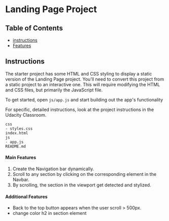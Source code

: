 # Landing Page Project

## Table of Contents

* [instructions](#instructions)
* [Features](#features)


## Instructions

The starter project has some HTML and CSS styling to display a static version of the Landing Page project. You'll need to convert this project from a static project to an interactive one. This will require modifying the HTML and CSS files, but primarily the JavaScript file.

To get started, open `js/app.js` and start building out the app's functionality

For specific, detailed instructions, look at the project instructions in the Udacity Classroom.


```
css
- styles.css    
index.html
js
- app.js
README.md
```


#### Main Features

1. Create the Navigation bar dynamically.
2. Scroll to any section by clicking on the corresponding element in the Navbar.
3. By scrolling, the section in the viewport get detected and stylized.


#### Additional Features

- Back to the top button appears when the user scroll > 500px.
- change color h2 in section element

